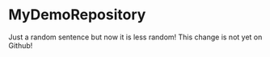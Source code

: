 # MyDemoRepository

Just a random sentence but now it is less random!
This change is not yet on Github!
